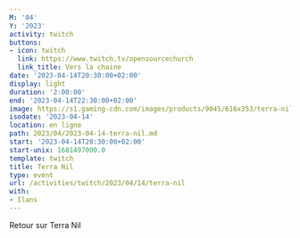 ```yaml
---
M: '04'
Y: '2023'
activity: twitch
buttons:
- icon: twitch
  link: https://www.twitch.tv/opensourcechurch
  link_title: Vers la chaine
date: '2023-04-14T20:30:00+02:00'
display: light
duration: '2:00:00'
end: '2023-04-14T22:30:00+02:00'
image: https://s1.gaming-cdn.com/images/products/9045/616x353/terra-nil-pc-game-steam-cover.jpg?v=1666787816
isodate: '2023-04-14'
location: en ligne
path: 2023/04/2023-04-14-terra-nil.md
start: '2023-04-14T20:30:00+02:00'
start-unix: 1681497000.0
template: twitch
title: Terra Nil
type: event
url: /activities/twitch/2023/04/14/terra-nil
with:
- Ilans
---
```

Retour sur Terra Nil